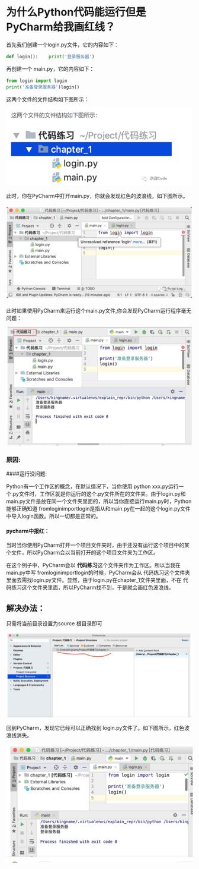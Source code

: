# 为什么Python代码能运行但是PyCharm给我画红线？

首先我们创建一个login.py文件，它的内容如下：

```python
def login():    print('登录服务器')
```

再创建一个 main.py，它的内容如下：

```python
from login import login
print('准备登录服务器')login()
```





这两个文件的文件结构如下图所示：

![Snipaste_2022-04-12_16-45-24](../pictures/Snipaste_2022-04-12_16-45-24.png)



此时，你在PyCharm中打开main.py，你就会发现红色的波浪线，如下图所示。

![Snipaste_2022-04-12_16-48-39](../pictures/Snipaste_2022-04-12_16-48-39.png)

此时如果使用PyCharm来运行这个main.py文件,你会发现PyCharm运行程序毫无问题：

![Snipaste_2022-04-12_16-52-19](../pictures/Snipaste_2022-04-12_16-52-19.png)

### **原因:**

####运行没问题:

Python有一个工作区的概念，在默认情况下，当你使用 python xxx.py运行一个.py文件时，工作区就是你运行的这个.py文件所在的文件夹。由于login.py和main.py文件是放在同一个文件夹里面的，所以当你直接运行main.py时，Python能够正确知道 fromloginimportlogin是指从和main.py在一起的这个login.py文件中导入login函数。所以一切都是正常的。

#### pycharm中报红：

当时当你使用PyCharm打开一个项目文件夹时，由于还没有运行这个项目中的某个文件，所以PyCharm会以当前打开的这个项目文件夹为工作区。

在这个例子中，PyCharm会以 **代码练习**这个文件夹作为工作区。所以当我在main.py中写 fromloginimportlogin的时候，PyCharm会从 代码练习这个文件夹里面去需找login.py文件。显然，由于login.py在chapter_1文件夹里面，不在 代码练习这个文件夹里面，所以PyCharm找不到，于是就会画红色波浪线。

## 解决办法：

只需将当前目录设置为source 根目录即可

![Snipaste_2022-04-12_17-01-30](../pictures/Snipaste_2022-04-12_17-01-30.png)

回到PyCharm，发现它已经可以正确找到 login.py文件了。如下图所示，红色波浪线消失。

![Snipaste_2022-04-12_17-03-08](../pictures/Snipaste_2022-04-12_17-03-08.png)

